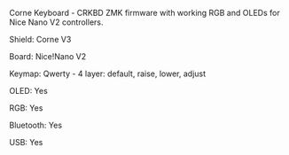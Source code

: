 Corne Keyboard - CRKBD ZMK firmware with working RGB and OLEDs for Nice Nano V2 controllers.






Shield: Corne V3

Board: Nice!Nano V2

Keymap: Qwerty - 4 layer: default, raise, lower, adjust

OLED: Yes

RGB:  Yes

Bluetooth: Yes

USB: Yes 

